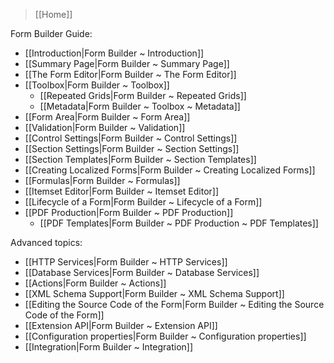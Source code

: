 > [[Home]]

Form Builder Guide:

- [[Introduction|Form Builder ~ Introduction]]
- [[Summary Page|Form Builder ~ Summary Page]]
- [[The Form Editor|Form Builder ~ The Form Editor]]
- [[Toolbox|Form Builder ~ Toolbox]]
    - [[Repeated Grids|Form Builder ~ Repeated Grids]]
    - [[Metadata|Form Builder ~ Toolbox ~ Metadata]]
- [[Form Area|Form Builder ~ Form Area]]
- [[Validation|Form Builder ~ Validation]]
- [[Control Settings|Form Builder ~ Control Settings]]
- [[Section Settings|Form Builder ~ Section Settings]]
- [[Section Templates|Form Builder ~ Section Templates]]
- [[Creating Localized Forms|Form Builder ~ Creating Localized Forms]]
- [[Formulas|Form Builder ~ Formulas]]
- [[Itemset Editor|Form Builder ~ Itemset Editor]]
- [[Lifecycle of a Form|Form Builder ~ Lifecycle of a Form]]
- [[PDF Production|Form Builder ~ PDF Production]]
    - [[PDF Templates|Form Builder ~ PDF Production ~ PDF Templates]]
    
Advanced topics:
    
- [[HTTP Services|Form Builder ~ HTTP Services]]
- [[Database Services|Form Builder ~ Database Services]]
- [[Actions|Form Builder ~ Actions]]
- [[XML Schema Support|Form Builder ~ XML Schema Support]]
- [[Editing the Source Code of the Form|Form Builder ~ Editing the Source Code of the Form]]
- [[Extension API|Form Builder ~ Extension API]]
- [[Configuration properties|Form Builder ~ Configuration properties]]
- [[Integration|Form Builder ~ Integration]]
